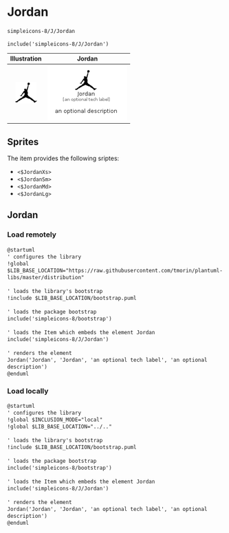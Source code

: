 # Jordan


```text
simpleicons-8/J/Jordan
```

```text
include('simpleicons-8/J/Jordan')
```



| Illustration | Jordan |
| :---: | :---: |
| ![illustration for Illustration](../../simpleicons-8/J/Jordan.png) | ![illustration for Jordan](../../simpleicons-8/J/Jordan.Local.png) |



## Sprites
The item provides the following sriptes:

- `<$JordanXs>`
- `<$JordanSm>`
- `<$JordanMd>`
- `<$JordanLg>`





## Jordan

### Load remotely
```plantuml
@startuml
' configures the library
!global $LIB_BASE_LOCATION="https://raw.githubusercontent.com/tmorin/plantuml-libs/master/distribution"

' loads the library's bootstrap
!include $LIB_BASE_LOCATION/bootstrap.puml

' loads the package bootstrap
include('simpleicons-8/bootstrap')

' loads the Item which embeds the element Jordan
include('simpleicons-8/J/Jordan')

' renders the element
Jordan('Jordan', 'Jordan', 'an optional tech label', 'an optional description')
@enduml
```

### Load locally
```plantuml
@startuml
' configures the library
!global $INCLUSION_MODE="local"
!global $LIB_BASE_LOCATION="../.."

' loads the library's bootstrap
!include $LIB_BASE_LOCATION/bootstrap.puml

' loads the package bootstrap
include('simpleicons-8/bootstrap')

' loads the Item which embeds the element Jordan
include('simpleicons-8/J/Jordan')

' renders the element
Jordan('Jordan', 'Jordan', 'an optional tech label', 'an optional description')
@enduml
```

